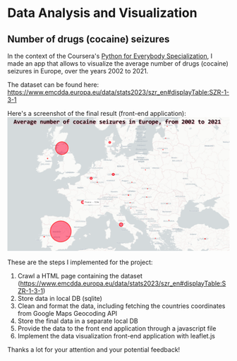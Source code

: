 # Data Analysis and Visualization
## Number of drugs (cocaine) seizures

In the context of the Coursera's [Python for Everybody Specialization](https://www.coursera.org/programs/programme-d-apprentissage-b61eq/specializations/python),
I made an app that allows to visualize the average number of drugs (cocaine) seizures in Europe, over the 
years 2002 to 2021.

The dataset can be found here: https://www.emcdda.europa.eu/data/stats2023/szr_en#displayTable:SZR-1-3-1

Here's a screenshot of the final result (front-end application):
![alt text for screen readers](/screenshots/screenshot.PNG)

These are the steps I implemented for the project:
1. Crawl a HTML page containing the dataset (https://www.emcdda.europa.eu/data/stats2023/szr_en#displayTable:SZR-1-3-1)
2. Store data in local DB (sqlite)
3. Clean and format the data, including fetching the countries coordinates from Google Maps Geocoding API
4. Store the final data in a separate local DB
5. Provide the data to the front end application through a javascript file ️
6. Implement the data visualization front-end application with leaflet.js


Thanks a lot for your attention and your potential feedback!
